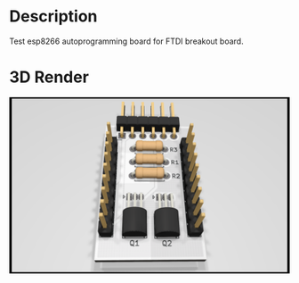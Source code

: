 # Description

Test esp8266 autoprogramming board for FTDI breakout board.

# 3D Render
![PCB Render](/esp8266-auto-program-ftdi-adapter.png?raw=true "3D PCB Render")
